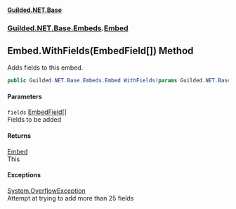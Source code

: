 
#### [Guilded.NET.Base](index 'index')
### [Guilded.NET.Base.Embeds](index#Guilded_NET_Base_Embeds 'Guilded.NET.Base.Embeds').[Embed](Embed 'Guilded.NET.Base.Embeds.Embed')
## Embed.WithFields(EmbedField[]) Method
Adds fields to this embed.  
```csharp
public Guilded.NET.Base.Embeds.Embed WithFields(params Guilded.NET.Base.Embeds.EmbedField[] fields);
```

#### Parameters
<a name='Guilded_NET_Base_Embeds_Embed_WithFields(Guilded_NET_Base_Embeds_EmbedField__)_fields'></a>
`fields` [EmbedField](EmbedField 'Guilded.NET.Base.Embeds.EmbedField')[[]](https://docs.microsoft.com/en-us/dotnet/api/System.Array 'System.Array')  
Fields to be added
  

#### Returns
[Embed](Embed 'Guilded.NET.Base.Embeds.Embed')  
This

#### Exceptions
[System.OverflowException](https://docs.microsoft.com/en-us/dotnet/api/System.OverflowException 'System.OverflowException')  
Attempt at trying to add more than 25 fields
